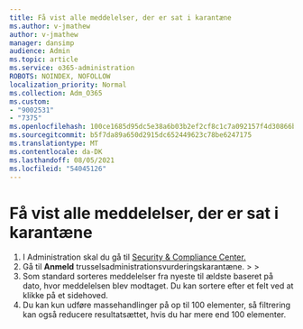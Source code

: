 ```yaml
---
title: Få vist alle meddelelser, der er sat i karantæne
ms.author: v-jmathew
author: v-jmathew
manager: dansimp
audience: Admin
ms.topic: article
ms.service: o365-administration
ROBOTS: NOINDEX, NOFOLLOW
localization_priority: Normal
ms.collection: Adm_O365
ms.custom:
- "9002531"
- "7375"
ms.openlocfilehash: 100ce1685d95dc5e38a6b03b2ef2cf8c1c7a092157f4d30866b3dd36375ae2f0
ms.sourcegitcommit: b5f7da89a650d2915dc652449623c78be6247175
ms.translationtype: MT
ms.contentlocale: da-DK
ms.lasthandoff: 08/05/2021
ms.locfileid: "54045126"
---
```

# <a name="view-all-quarantined-messages"></a>Få vist alle meddelelser, der er sat i karantæne

1. I Administration skal du gå til [Security & Compliance Center.](https://go.microsoft.com/fwlink/p/?linkid=2077143)
2. Gå til **Anmeld** trusselsadministrationsvurderingskarantæne.  >    >  
3. Som standard sorteres meddelelser fra nyeste til ældste baseret på dato, hvor meddelelsen blev modtaget. Du kan sortere efter et felt ved at klikke på et sidehoved.
4. Du kan kun udføre massehandlinger på op til 100 elementer, så filtrering kan også reducere resultatsættet, hvis du har mere end 100 elementer.
